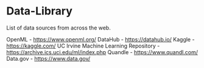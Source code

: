 # Data-Library
List of data sources from across the web.

OpenML - https://www.openml.org/
DataHub - https://datahub.io/
Kaggle - https://kaggle.com/
UC Irvine Machine Learning Repository - https://archive.ics.uci.edu/ml/index.php
Quandle - https://www.quandl.com/
Data.gov - https://www.data.gov/
